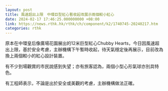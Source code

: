 ```yaml
---
layout: post
title: 風速超出上限　中環巨型紅心暫收起改展示兩個較小紅心
date: 2024-02-17 17:46:25.000000000 +08:00
link: https://news.rthk.hk/rthk/ch/component/k2/1740745-20240217.htm
categories: rthk
---
```


原本在中環皇后像廣場花園展出的12米巨型紅心Chubby Hearts，今日因風速超出上限，基於安全考慮，主辦機構下午暫時收起，待天氣穩定後再展示，目前改為換上兩個較小的紅心設計裝置。

有不少到場觀賞的市民說感到失望；亦有旅客認為，兩個小型心形氣球亦別具特色。

有工程師表示，不論是出於安全或美觀的考慮，主辦機構做法正確。
